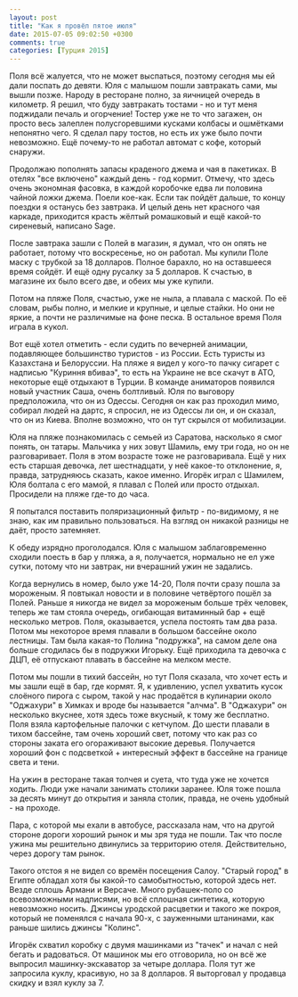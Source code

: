 ```yaml
---
layout: post
title: "Как я провёл пятое июля"
date: 2015-07-05 09:02:50 +0300
comments: true
categories: [Турция 2015]
---
```

Поля всё жалуется, что не может выспаться, поэтому сегодня мы ей дали поспать до девяти. Юля с малышом пошли завтракать сами, мы вышли позже. Народу в ресторане полно, за яичницей очередь в километр. Я решил, что буду завтракать тостами - но и тут меня поджидали печаль и огорчение! Тостер уже не то что загажен, он просто весь залеплен полусгоревшими кусками колбасы и ошмётками непонятно чего. Я сделал пару тостов, но есть их уже было почти невозможно. Ещё почему-то не работал автомат с кофе, который снаружи. 

Продолжаю пополнять запасы краденого джема и чая в пакетиках. В отелях "все включено" каждый день - год кормит. Отмечу, что здесь очень экономная фасовка, в каждой коробочке едва ли половина чайной ложки джема. Поели кое-как. Если так пойдёт дальше, то концу поездки я останусь без завтрака. И целый день нет красного чая каркаде, приходится красть жёлтый ромашковый и ещё какой-то сиреневый, написано Sage.

После завтрака зашли с Полей в магазин, я думал, что он опять не работает, потому что воскресенье, но он работал. Мы купили Поле маску с трубкой за 18 долларов. Полное барахло, но на оставшееся время сойдёт. И ещё одну русалку за 5 долларов. К счастью, в магазине их было всего две, и обеих мы уже купили.

Потом на пляже Поля, счастью, уже не ныла, а плавала с маской. По её словам, рыбы полно, и мелкие и крупные, и целые стайки. Но они не яркие, а почти не различимые на фоне песка. В остальное время Поля играла в кукол.

Вот ещё хотел отметить - если судить по вечерней анимации, подавляющее большинство туристов - из России. Есть туристы из Казахстана и Белоруссии. На пляже я видел у кого-то пачку сигарет с надписью "Куриння вбиваэ", то есть на Украине не все скачут в АТО, некоторые ещё отдыхают в Турции. В команде аниматоров появился новый участник Саша, очень болтливый. Юля по выговору предположила, что он из Одессы. Сегодня он как раз проходил мимо, собирал людей на дартс, я спросил, не из Одессы ли он, и он сказал, что он из Киева. Вполне возможно, что он тут скрылся от мобилизации.

Юля на пляже познакомилась с семьей из Саратова, насколько я смог понять, он татары. Мальчика у них зовут Шамиль, ему три года, но он не разговаривает. Поля в этом возрасте тоже не разговаривала. Ещё у них есть старшая девочка, лет шестнадцати, у неё какое-то отклонение, я, правда, затрудняюсь сказать, какое именно. Игорёк играл с Шамилем, Юля болтала с его мамой, я плавал с Полей или просто отдыхал. Просидели на пляже где-то до часа.

Я попытался поставить поляризационный фильтр - по-видимому, я не знаю, как им правильно пользоваться. На взгляд он никакой разницы не даёт, просто затемняет.

К обеду изрядно проголодался. Юля с малышом заблаговременно сходили поесть в бар у пляжа, а я, получается, нормально не ел уже сутки, потому что ни завтрак, ни вчерашний ужин не задались.

Когда вернулись в номер, было уже 14-20, Поля почти сразу пошла за мороженым. Я повтыкал новости и в половине четвёртого пошёл за Полей. Раньше я никогда не видел за мороженым больше трёх человек, теперь же там стояла очередь, огибающая витаминный бар + ещё несколько метров. Поля, оказывается, успела постоять там два раза. Потом мы некоторое время плавали в большом бассейне около лестницы. Там была какая-то Полина "подружка", на самом деле она больше сгодилась бы в подружки Игорьку. Ещё приходила та девочка с ДЦП, её отпускают плавать в бассейне на мелком месте.

Потом мы пошли в тихий бассейн, но тут Поля сказала, что хочет есть и мы зашли ещё в бар, где кормят. Я, к удивлению, успел ухватить кусок слоёного пирога с сыром, такой у нас продаётся в кулинарии около "Оджахури" в Химках и вроде бы называется "алчма". В "Оджахури" он несколько вкуснее, хотя здесь тоже вкусный, к тому же бесплатно. Поля взяла картофельные палочки с кетчупом. До шести плавали в тихом бассейне, там очень хороший свет, потому что как раз со стороны заката его огораживают высокие деревья. Получается хороший фон с подсветкой + интересный эффект в бассейне на границе света и тени.

На ужин в ресторане такая толчея и суета, что туда уже не хочется ходить. Люди уже начали занимать столики заранее. Юля тоже пошла за десять минут до открытия и заняла столик, правда, не очень удобный - на проходе.

Пара, с которой мы ехали в автобусе, рассказала нам, что на другой стороне дороги хороший рынок и мы зря туда не пошли. Так что после ужина мы решительно двинулись за территорию отеля. Действительно, через дорогу там рынок.

Такого отстоя я не видел со времён посещения Салоу. "Старый город" в Египте обладал хотя бы какой-то самобытностью, которой здесь нет. Везде сплошь Армани и Версаче. Много рубашек-поло со всевозможными надписями, но всё сплошная синтетика, которую невозможно носить. Джинсы уродской расцветки и такого же покроя, который не поменялся с начала 90-х, с зауженными штанинами, как раньше шились джинсы "Колинс".

Игорёк схватил коробку с двумя машинками из "тачек" и начал с ней бегать и радоваться. От машинок мы его отговорила, но он всё же выпросил машинку-экскаватор за четыре доллара. Поля тут же запросила куклу, красивую, но за 8 долларов. Я выторговал у продавца скидку и взял куклу за 7.

